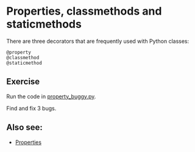 
# Properties, classmethods and staticmethods

There are three decorators that are frequently used with Python classes:

    @property
    @classmethod
    @staticmethod
    
## Exercise

Run the code in [property_buggy.py](property_buggy.py).

Find and fix 3 bugs.

## Also see:

- [Properties](https://python-basics-tutorial.readthedocs.io/en/latest/oop/property.html)
